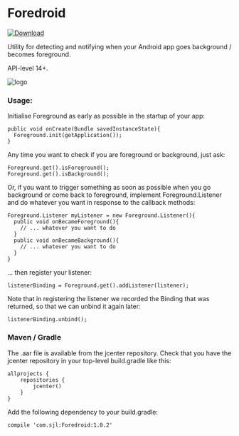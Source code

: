 # Foredroid

[ ![Download](https://api.bintray.com/packages/steveliles/maven/Foredroid/images/download.svg) ](https://bintray.com/steveliles/maven/Foredroid/_latestVersion)

Utility for detecting and notifying when your Android app goes background / becomes foreground.

API-level 14+.

![logo](https://github.com/steveliles/Foredroid/blob/master/logo_128x128.png?raw=true) 

### Usage:

Initialise Foreground as early as possible in the startup of your app:

    public void onCreate(Bundle savedInstanceState){
      Foreground.init(getApplication());
    }

Any time you want to check if you are foreground or background, just ask:

    Foreground.get().isForeground();
    Foreground.get().isBackground();

Or, if you want to trigger something as soon as possible when you go background or come back 
to foreground, implement Foreground.Listener and do whatever you want in response to the callback methods:

    Foreground.Listener myListener = new Foreground.Listener(){
      public void onBecameForeground(){
        // ... whatever you want to do
      }
      public void onBecameBackground(){
        // ... whatever you want to do
      }
    }
    
... then register your listener:
 
    listenerBinding = Foreground.get().addListener(listener);

Note that in registering the listener we recorded the Binding that was returned, so that we can unbind it again later:

    listenerBinding.unbind();
    
### Maven / Gradle

The .aar file is available from the jcenter repository. Check that you have the jcenter repository in your top-level
build.gradle like this:

    allprojects {
        repositories {
            jcenter()
        }
    }

Add the following dependency to your build.gradle:

    compile 'com.sjl:Foredroid:1.0.2'


